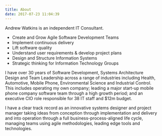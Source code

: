 ```yaml
---
title: About
date: 2017-07-23 11:04:39
---
```

Andrew Watkins is an independent IT Consultant.

* Create and Grow Agile Software Development Teams
* Implement continuous delivery
* Lift software quality
* Understand user requirements & develop project plans
* Design and Structure Information Systems
* Strategic thinking for Information Technology Groups

I have over 30 years of Software Development, Systems Architecture Design and Team Leadership across a range of industries including Health, Automotive, Mobile Phone, Environmental Science and Industrial Control. This includes operating my own company; leading a major start-up mobile phone company software team through a high growth period; and an executive CIO role responsible for 38 IT staff and $12m budget.

I have a clear track record as an innovative systems designer and project manager taking ideas from conception through implementation and delivery and into operation through a full business-process-aligned life cycle, managing teams using agile methodologies, leading edge tools and technologies.
